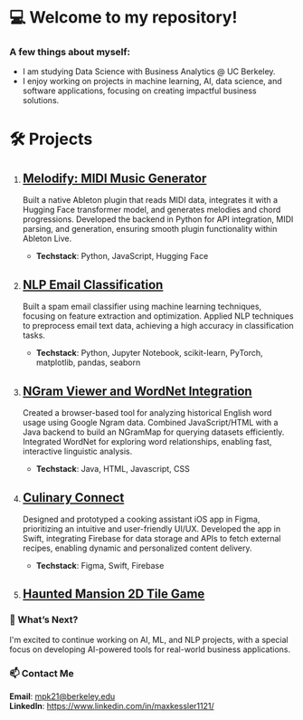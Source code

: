# 💻 Welcome to my repository!

### A few things about myself:
* I am studying Data Science with Business Analytics @ UC Berkeley.
* I enjoy working on projects in machine learning, AI, data science, and software applications, focusing on creating impactful business solutions.

# 🛠️ Projects
 1. ## [Melodify: MIDI Music Generator](https://github.com/melodify-ai)

    Built a native Ableton plugin that reads MIDI data, integrates it with a Hugging Face transformer model, and generates melodies and chord progressions.
    Developed the backend in Python for API integration, MIDI parsing, and generation, ensuring smooth plugin functionality within Ableton Live.<br />
    - **Techstack**: Python, JavaScript, Hugging Face

 2. ## [NLP Email Classification](https://github.com/mkessler21/NLP-Email-Classifier)

    Built a spam email classifier using machine learning techniques, focusing on feature extraction and optimization.
    Applied NLP techniques to preprocess email text data, achieving a high accuracy in classification tasks.<br />
    - **Techstack**: Python, Jupyter Notebook, scikit-learn, PyTorch, matplotlib, pandas, seaborn

 3. ## [NGram Viewer and WordNet Integration](https://github.com/Berkeley-CS61B-Student/fa24-s1033/tree/main/proj2b)

    Created a browser-based tool for analyzing historical English word usage using Google Ngram data.
    Combined JavaScript/HTML with a Java backend to build an NGramMap for querying datasets efficiently.
    Integrated WordNet for exploring word relationships, enabling fast, interactive linguistic analysis.<br />
    - **Techstack**: Java, HTML, Javascript, CSS

 4. ## [Culinary Connect](https://github.com/SpecialAir123/Cubstart-Final-Project)

    Designed and prototyped a cooking assistant iOS app in Figma, prioritizing an intuitive and user-friendly UI/UX.
    Developed the app in Swift, integrating Firebase for data storage and APIs to fetch external recipes, enabling dynamic and personalized content delivery.<br />
    - **Techstack**: Figma, Swift, Firebase
   
  5. ## [Haunted Mansion 2D Tile Game](https://github.com/Berkeley-CS61B-Student/fa24-proj3-g461/tree/main)

   
### 📝 What’s Next?<br />

I'm excited to continue working on AI, ML, and NLP projects, with a special focus on developing AI-powered tools for real-world business applications.

### 📫 Contact Me<br />
 **Email**: mpk21@berkeley.edu<br />
 **LinkedIn**: https://www.linkedin.com/in/maxkessler1121/ 
